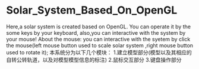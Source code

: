 # Solar_System_Based_On_OpenGL
Here,a solar system is created based on OpenGL. You can operate it by the some keys by your keyboard, also,you can interactive with the system by your mouse! 
About the mouse:
   you can interactive with the syetem by click the mouse(left mouse button used to scale solar system ,right mouse button used to rotate it);
本系统分为以下几个模块：
1.建立模型部分(模型以及其相应的自转公转轨道，以及对模型模型信息的标注)
2.鼠标交互部分
3.键盘操作部分

